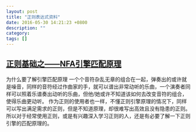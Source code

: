 ```yaml
---
layout: post
title: "正则表达式资料"
date: 2016-05-30 14:21:23 +0800
description: ""
category: 
tags: []
---
```


## [正则基础之——NFA引擎匹配原理](http://blog.csdn.net/lxcnn/article/details/4304651)

为什么要了解引擎匹配原理
一个个音符杂乱无章的组合在一起，弹奏出的或许就是噪音，同样的音符经过作曲家的手，就可以谱出非常动听的乐曲，一个演奏者同样可以照着乐谱奏出动听的乐曲，但他/她或许不知道该如何去改变音符的组合，使得乐曲更动听。
作为正则的使用者也一样，不懂正则引擎原理的情况下，同样可以写出满足需求的正则，但是不知道原理，却很难写出高效且没有隐患的正则。所以对于经常使用正则，或是有兴趣深入学习正则的人，还是有必要了解一下正则引擎的匹配原理的。
